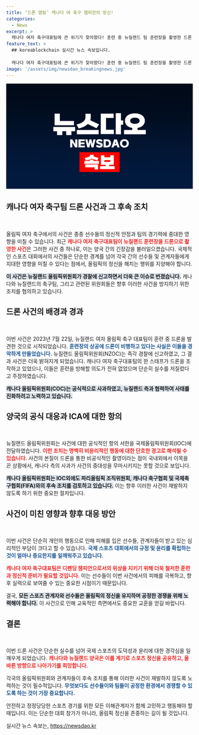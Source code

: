 ```yaml
---
title: ‘드론 염탐’ 캐나다 여 축구 챔피언의 망신!
categories:
  - News
excerpt: >
  캐나다 여자 축구대표팀에 큰 위기가 찾아왔다! 훈련 중 뉴질랜드 팀 훈련장을 촬영한 드론 사건에 대해 뉴질랜드 올림픽위원회가 공식 항의하며 후속 조치가 논의 중이다. 25일 이들의 대결이 기다려진다!
feature_text: >
  ## koreablockchain 실시간 뉴스 속보입니다.

  캐나다 여자 축구대표팀에 큰 위기가 찾아왔다! 훈련 중 뉴질랜드 팀 훈련장을 촬영한 드론 사건에 대해 뉴질랜드 올림픽위원회가 공식 항의하며 후속 조치가 논의 중이다. 25일 이들의 대결이 기다려진다!
image: '/assets/img/newsdao_breakingnews.jpg'
---
```


<p><img src="/assets/img/newsdao_breakingnews.jpg" alt="koreablockchain 속보" /></p>

<h2 data-ke-size="size26">캐나다 여자 축구팀 드론 사건과 그 후속 조치</h2>

<p data-ke-size="size16">&nbsp;</p>

<p>올림픽 여자 축구에서의 사건은 종종 선수들의 정신적 안정과 팀의 경기력에 중대한 영향을 미칠 수 있습니다. 최근 <b><span style="color: #ee2323;">캐나다 여자 축구대표팀이 뉴질랜드 훈련장을 드론으로 촬영한 사건</span></b>은 그러한 사건 중 하나로, 이는 양국 간의 긴장감을 불러일으켰습니다. 국제적인 스포츠 대회에서의 사건들은 단순한 경계를 넘어 각국 간의 선수들 및 관계자들에게 지대한 영향을 미칠 수 있다는 점에서, 올림픽의 정신을 해치는 행위를 지양해야 합니다. </p>

<p><b><span style="background-color: #21538527;">이 사건은 뉴질랜드 올림픽위원회가 경찰에 신고하면서 더욱 큰 이슈로 번졌습니다.</span></b> 캐나다와 뉴질랜드의 축구팀, 그리고 관련된 위원회들은 향후 이러한 사건을 방지하기 위한 조치를 협의하고 있습니다.</p>

<h2 data-ke-size="size26">드론 사건의 배경과 경과</h2>

<p data-ke-size="size16">&nbsp;</p>

<p>이번 사건은 2023년 7월 22일, 뉴질랜드 여자 올림픽 축구 대표팀이 훈련 중 드론을 발견한 것으로 시작되었습니다. <b><span style="color: #1a5490;">훈련장의 상공에 드론이 비행하고 있다는 사실은 이들을 경악하게 만들었습니다.</span></b> 뉴질랜드 올림픽위원회(NZOC)는 즉각 경찰에 신고하였고, 그 결과 사건은 더욱 밝혀지게 되었습니다. 캐나다 여자 축구대표팀의 한 스태프가 드론을 조작하고 있었으나, 이들은 훈련을 방해할 의도가 전혀 없었으며 단순히 실수를 저질렀다고 주장하였습니다. </p>

<p><b><span style="background-color: #21538527;">캐나다 올림픽위원회(COC)는 공식적으로 사과하였고, 뉴질랜드 측과 협력하여 사태를 진화하려고 노력하고 있습니다.</span></b></p>

<h2 data-ke-size="size26">양국의 공식 대응과 ICA에 대한 항의</h2>

<p data-ke-size="size16">&nbsp;</p>

<p>뉴질랜드 올림픽위원회는 사건에 대한 공식적인 항의 서한을 국제올림픽위원회(IOC)에 전달하였습니다. <b><span style="color: #ee2323;">이런 조치는 명백히 비윤리적인 행동에 대한 단호한 경고로 해석될 수 있습니다.</span></b> 사건의 본질이 드론을 통한 비공식적인 촬영이라는 점이 국내외에서 이목을 끈 상황에서, 캐나다 측의 사과가 사건의 중대성을 무마시키지는 못할 것으로 보입니다.</p>

<p><b><span style="background-color: #21538527;">캐나다 올림픽위원회는 IOC외에도 파리올림픽 조직위원회, 캐나다 축구협회 및 국제축구협회(FIFA)와의 후속 조치를 검토하고 있습니다.</span></b> 이는 향후 이러한 사건이 재발하지 않도록 하기 위한 중요한 절차입니다.</p>

<h2 data-ke-size="size26">사건이 미친 영향과 향후 대응 방안</h2>

<p data-ke-size="size16">&nbsp;</p>

<p>이번 사건은 단순히 개인의 행동으로 인해 피해를 입은 선수들, 관계자들이 받고 있는 심리적인 부담이 크다고 할 수 있습니다. <b><span style="color: #1a5490;">국제 스포츠 대회에서의 규정 및 윤리를 확립하는 것이 얼마나 중요한지를 일깨워주고 있습니다.</span></b></p>

<p><b><span style="color: #ee2323;">캐나다 여자 축구대표팀은 디펜딩 챔피언으로서의 위상을 지키기 위해 더욱 철저한 훈련과 정신적 준비가 필요할 것입니다.</span></b> 이는 선수들이 이번 사건에서의 피해를 극복하고, 향후 실력으로 보여줄 수 있는 중요한 시점이기 때문입니다.</p>

<p>결국, <b><span style="background-color: #21538527;">모든 스포츠 관계자와 선수들은 올림픽의 정신을 유지하며 공정한 경쟁을 위해 노력해야 합니다.</span></b> 이 사건으로 인해 교육적인 측면에서도 중요한 교훈을 얻길 바랍니다.</p>

<h2 data-ke-size="size26">결론</h2>

<p data-ke-size="size16">&nbsp;</p>

<p>이번 드론 사건은 단순한 실수를 넘어 국제 스포츠의 도덕성과 윤리에 대한 경각심을 일깨우게 되었습니다. <b><span style="color: #ee2323;">캐나다와 뉴질랜드 양국은 이를 계기로 스포츠 정신을 공유하고, 올바른 방향으로 나아가기를 희망합니다.</span></b> </p>

<p>각국의 올림픽위원회와 관계자들이 후속 조치를 통해 이러한 사건이 재발하지 않도록 노력하는 것이 필수적입니다. <b><span style="color: #1a5490;">무엇보다도 선수들이와 팀들이 공정한 환경에서 경쟁할 수 있도록 하는 것이 가장 중요합니다.</span></b> </p>

<p>안전하고 정정당당한 스포츠 경기를 위한 모든 이해관계자가 함께 고민하고 행동해야 할 때입니다. 이는 단순한 대회 참가가 아니라, 올림픽 정신을 존중하는 길이 될 것입니다. </p>
실시간 뉴스 속보는, <a href="https://newsdao.kr" rel="dofollow">https://newsdao.kr</a>


